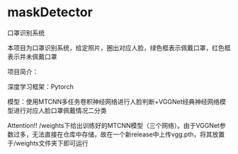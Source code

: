 # maskDetector
口罩识别系统

本项目为口罩识别系统，给定照片，圈出对应人脸，绿色框表示佩戴口罩，红色框表示并未佩戴口罩
 
项目简介：

深度学习框架：Pytorch

模型：使用MTCNN多任务卷积神经网络进行人脸判断+VGGNet经典神经网络模型进行对应人脸口罩佩戴情况二分类 

Attention!! /weights下给出训练好的MTCNN模型（三个网络）。由于VGGNet参数过多，无法直接在仓库中存储，故在一个新release中上传vgg.pth，将其放置于/weights文件夹下即可运行
